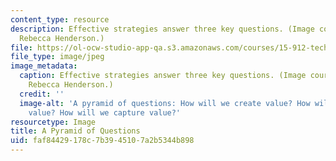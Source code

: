 ```yaml
---
content_type: resource
description: Effective strategies answer three key questions. (Image courtesy of Prof.
  Rebecca Henderson.)
file: https://ol-ocw-studio-app-qa.s3.amazonaws.com/courses/15-912-technology-strategy-fall-2008/faf84429178c7b3945107a2b5344b898_15-912f08.jpg
file_type: image/jpeg
image_metadata:
  caption: Effective strategies answer three key questions. (Image courtesy of Prof.
    Rebecca Henderson.)
  credit: ''
  image-alt: 'A pyramid of questions: How will we create value? How will we deliver
    value? How will we capture value?'
resourcetype: Image
title: A Pyramid of Questions
uid: faf84429-178c-7b39-4510-7a2b5344b898
---
```


